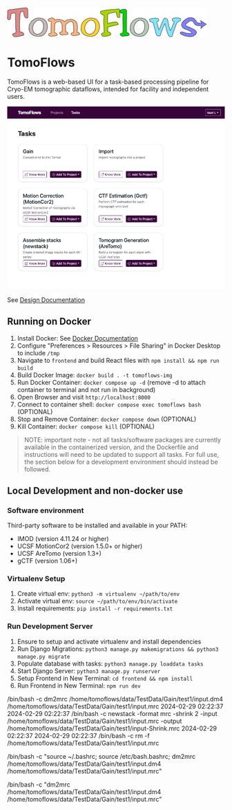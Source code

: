 ![tomoflows](Documentation/Design/img/TomoFlows_Logo.png)

# TomoFlows

TomoFlows is a web-based UI for a task-based processing pipeline for Cryo-EM tomographic dataflows, intended for facility and independent users.

![tomoflows](Documentation/Design/img/TomoFlows_Available_Tasks_UI.png)

See [Design Documentation](scripts/Documentation/Design/index.md)

## Running on Docker
1. Install Docker: See [Docker Documentation](https://docs.docker.com/get-docker/)
2. Configure "Preferences > Resources > File Sharing" in Docker Desktop to include `/tmp`
3. Navigate to `frontend` and build React files with `npm install && npm run build`
2. Build Docker Image: `docker build . -t tomoflows-img`
3. Run Docker Container: `docker compose up -d` (remove -d to attach container to terminal and not run in background)
4. Open Browser and visit `http://localhost:8000`
5. Connect to container shell: `docker compose exec tomoflows bash` (OPTIONAL)
7. Stop and Remove Container: `docker compose down` (OPTIONAL)
6. Kill Container: `docker compose kill` (OPTIONAL)

> NOTE: important note - not all tasks/software packages are currently available in the containerized version, and the Dockerfile and instructions will need to be updated to support all tasks. For full use, the section below for a development environment should instead be followed. 

## Local Development and non-docker use

### Software environment

Third-party software to be installed and available in your PATH:

- IMOD (version 4.11.24 or higher)
- UCSF MotionCor2 (version 1.5.0+ or higher)
- UCSF AreTomo (version 1.3+)
- gCTF (version 1.06+)

### Virtualenv Setup

1. Create virtual env: `python3 -m virtualenv ~/path/to/env`
2. Activate virtual env: `source ~/path/to/env/bin/activate`
3. Install requirements: `pip install -r requirements.txt`

### Run Development Server

1. Ensure to setup and activate virtualenv and install dependencies
2. Run Django Migrations: `python3 manage.py makemigrations && python3 manage.py migrate`
3. Populate database with tasks: `python3 manage.py loaddata tasks`
3. Start Django Server: `python3 manage.py runserver`
4. Setup Frontend in New Terminal: `cd frontend && npm install`
5. Run Frontend in New Terminal: `npm run dev`


/bin/bash -c dm2mrc /home/tomoflows/data/TestData/Gain/test1/input.dm4 /home/tomoflows/data/TestData/Gain/test1/input.mrc
2024-02-29 02:22:37 
2024-02-29 02:22:37 /bin/bash -c newstack -format mrc -shrink 2 -input /home/tomoflows/data/TestData/Gain/test1/input.mrc -output /home/tomoflows/data/TestData/Gain/test1/input-Shrink.mrc
2024-02-29 02:22:37 
2024-02-29 02:22:37 /bin/bash -c rm -f /home/tomoflows/data/TestData/Gain/test1/input.mrc

/bin/bash -c "source ~/.bashrc; source /etc/bash.bashrc; dm2mrc /home/tomoflows/data/TestData/Gain/test1/input.dm4 /home/tomoflows/data/TestData/Gain/test1/input.mrc"

/bin/bash -c "dm2mrc /home/tomoflows/data/TestData/Gain/test1/input.dm4 /home/tomoflows/data/TestData/Gain/test1/input.mrc"
